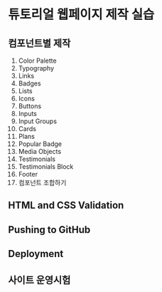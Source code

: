 # 튜토리얼 웹페이지 제작 실습 

## 컴포넌트별 제작
1. Color Palette 
2. Typography
3. Links
4. Badges
5. Lists
6. Icons
7. Buttons
8. Inputs
9. Input Groups
10. Cards
11. Plans
12. Popular Badge
13. Media Objects
14. Testimonials
15. Testimonials Block
16. Footer
17. 컴포넌트 조합하기

## HTML and CSS Validation
## Pushing to GitHub
## Deployment
## 사이트 운영시험